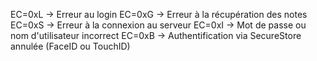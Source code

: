 

EC=0xL -> Erreur au login
EC=0xG -> Erreur à la récupération des notes
EC=0xS -> Erreur à la connexion au serveur
EC=0xI -> Mot de passe ou nom d'utilisateur incorrect
EC=0xB -> Authentification via SecureStore annulée (FaceID ou TouchID)
